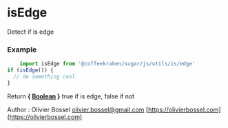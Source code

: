 # isEdge

Detect if is edge

### Example
```js
	import isEdge from '@coffeekraken/sugar/js/utils/is/edge'
if (isEdge()) {
  // do something cool
}
```
Return **{ [Boolean](https://developer.mozilla.org/fr/docs/Web/JavaScript/Reference/Objets_globaux/Boolean) }** true if is edge, false if not

Author : Olivier Bossel [olivier.bossel@gmail.com](mailto:olivier.bossel@gmail.com) [https://olivierbossel.com](https://olivierbossel.com)